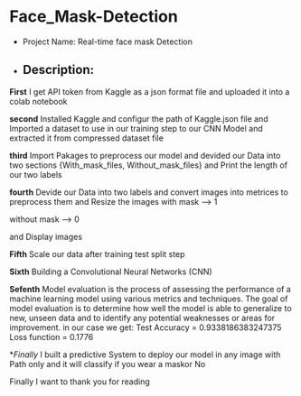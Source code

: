 # Face_Mask-Detection


- Project Name: Real-time face mask Detection

- <h2>Description<h2\>:
**First** I get API token from Kaggle as a json format file and uploaded it into a colab notebook

**second** Installed Kaggle and configur the path of Kaggle.json file and Imported a dataset to use in our training step to our CNN Model and extracted it from compressed dataset file

**third** Import Pakages to preprocess our model and devided our Data into two sections {With_mask_files, Without_mask_files} and Print the length of our two labels

**fourth** Devide our Data into two labels and convert images into metrices to preprocess them and Resize the images
with mask  -->  1

without mask  -->  0

and Display images

**Fifth** Scale our data after training test split step

**Sixth** Building a Convolutional Neural Networks (CNN)

**Sefenth** Model evaluation is the process of assessing the performance of a machine learning model using various metrics and techniques. The goal of model evaluation is to determine how well the model is able to generalize to new, unseen data and to identify any potential weaknesses or areas for improvement.
in our case we get:
Test Accuracy = 0.9338186383247375
Loss function = 0.1776

**Finally* I built a predictive System to deploy our model in any image with Path only and it will classify if you wear a maskor No

Finally I want to thank you for reading

